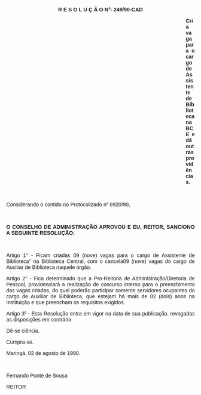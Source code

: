 <BODY>

<B><FONT FACE="Arial"><P ALIGN="CENTER">R E S O L U &Ccedil; &Atilde; O  N°- 249/90-CAD</P>
</B><P ALIGN="JUSTIFY"></P><DIR>
<DIR>
<DIR>
<DIR>
<DIR>
<DIR>
<DIR>
<DIR>
<DIR>
<DIR>
<DIR>
<DIR>

<B><P ALIGN="JUSTIFY">Cria vaga para o cargo de Assistente de Biblioteca na BCE e d&aacute; outras provid&ecirc;ncias.</P>
</B><P ALIGN="JUSTIFY"></P>
<P ALIGN="JUSTIFY">&nbsp;</P></DIR>
</DIR>
</DIR>
</DIR>
</DIR>
</DIR>
</DIR>
</DIR>
</DIR>
</DIR>
</DIR>
</DIR>

<P ALIGN="JUSTIFY">Considerando o contido no Protocolizado nº 6920/90,</P>
<P ALIGN="JUSTIFY"></P>
<P ALIGN="JUSTIFY">&nbsp;</P>
<B><P ALIGN="JUSTIFY">O CONSELHO DE ADMINISTRA&Ccedil;&Atilde;O APROVOU E EU, REITOR, SANCIONO A SEGUINTE RESOLU&Ccedil;&Atilde;O:</P>
</B><P ALIGN="JUSTIFY"></P>
<P ALIGN="JUSTIFY">&nbsp;</P>
<P ALIGN="JUSTIFY">Artigo 1° - Ficam criadas 09 (nove) vagas para o cargo de Assistente de Biblioteca" na Biblioteca Central, com o cancela09 (nove) vagas do cargo de Auxiliar de Biblioteca naquele &oacute;rg&atilde;o.</P>
<P ALIGN="JUSTIFY">Artigo 2° - Fica determinado que a Pro-Reitoria de Administra&ccedil;&atilde;o/Diretoria de Pessoal, providenciar&aacute; a realiza&ccedil;&atilde;o de concurso interno para o preenchimento das vagas criadas, do qual poder&atilde;o participar somente servidores ocupantes do cargo de Auxiliar de Biblioteca, que estejam h&aacute; mais de  02 (dois) anos na Institui&ccedil;&atilde;o e que preencham os requisitos exigidos.</P>
<P ALIGN="JUSTIFY">Artigo 3º - Esta Resolu&ccedil;&atilde;o entra em vigor na data de sua publica&ccedil;&atilde;o, revogadas as disposi&ccedil;&otilde;es em contr&aacute;rio.</P>
<P ALIGN="JUSTIFY">D&ecirc;-se ci&ecirc;ncia.</P>
<P ALIGN="JUSTIFY">Cumpra-se.</P>
<P ALIGN="JUSTIFY">Maring&aacute;, 02 de agosto de 1990.</P>
<P ALIGN="JUSTIFY"></P>
<P ALIGN="JUSTIFY">&nbsp;</P>
<P ALIGN="JUSTIFY">Fernando Ponte de Sousa</P>
<P ALIGN="JUSTIFY">REITOR</P>
<P ALIGN="JUSTIFY"></P></FONT></BODY>
